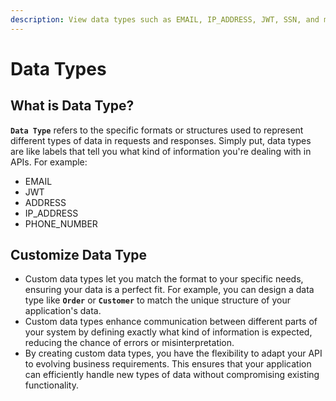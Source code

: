 ```yaml
---
description: View data types such as EMAIL, IP_ADDRESS, JWT, SSN, and many more.
---
```


# Data Types

## What is Data Type?

**`Data Type`** refers to the specific formats or structures used to represent different types of data in requests and responses. Simply put, data types are like labels that tell you what kind of information you're dealing with in APIs. For example:

* EMAIL
* JWT
* ADDRESS
* IP\_ADDRESS
* PHONE\_NUMBER

## Customize Data Type

* Custom data types let you match the format to your specific needs, ensuring your data is a perfect fit. For example, you can design a data type like **`Order`** or **`Customer`** to match the unique structure of your application's data.
* Custom data types enhance communication between different parts of your system by defining exactly what kind of information is expected, reducing the chance of errors or misinterpretation.
* By creating custom data types, you have the flexibility to adapt your API to evolving business requirements. This ensures that your application can efficiently handle new types of data without compromising existing functionality.
